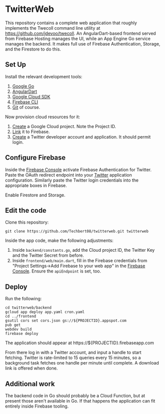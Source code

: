 # TwitterWeb

This repository contains a complete web application that roughly implements the Twecoll command line utility at
https://github.com/jdevoo/twecoll.  An AngularDart-based frontend served from Firebase Hosting manages
the UI, while an App Engine Go service manages the backend.  It makes full use of Firebase Authentication,
Storage, and the Firestore to do this.

## Set Up

Install the relevant development tools:

1.   [Google Go](https://golang.org/ )
1.   [AngularDart](https://webdev.dartlang.org/guides/get-started)
1.   [Google Cloud SDK](https://cloud.google.com/sdk/)
1.   [Firebase CLI](https://firebase.google.com/docs/cli/)
1.   [Git](https://git-scm.com/) of course.

Now provision cloud resources for it:

1.   [Create](https://console.cloud.google.com) a Google Cloud project. Note the Project ID.
1.   [Link](https://console.firebase.google.com) it to Firebase.
1.   [Create](https://developer.twitter.com) a Twitter developer account and application. It should permit
login.

## Configure Firebase

Inside the [Firebase Console](https://console.firebase.google.com) activate Firebase Authentication for Twitter.
Paste the OAuth redirect endpoint into your [Twitter](https://developer.twitter.com) application configuration.
Similarly paste the Twitter login credentials into the appropriate boxes in Firebase.

Enable Firestore and Storage.

## Edit the code

Clone this repository:

    git clone https://github.com/Techbert08/twitterweb.git twitterweb

Inside the app code, make the following adjustments:

1.  Inside `backend/constants.go`, add the Cloud project ID, the Twitter Key and the Twitter Secret from before.
1.  Inside `frontend/web/main.dart`, fill in the Firebase credentials from "Project Settings->Add Firebase to your web app"
in the [Firebase Console](https://console.firebase.google.com). Ensure the `apiEndpoint` is set, too.

## Deploy

Run the following:

    cd twitterweb/backend
    gcloud app deploy app.yaml cron.yaml
    cd ../frontend
    gsutil cors set cors.json gs://${PROJECTID}.appspot.com
    pub get
    webdev build
    firebase deploy

The application should appear at https://${PROJECTID}.firebaseapp.com

From there log in with a Twitter account, and input a handle to start fetching.  Twitter is rate-limited to
15 queries every 15 minutes, so a background task fetches one handle per minute until complete.
A download link is offered when done.

## Additional work

The backend code in Go should probably be a Cloud Function, but at present those aren't available in Go. If that
happens the application can fit entirely inside Firebase tooling.
